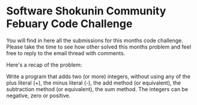 # Software Shokunin Community Febuary Code Challenge

You will find in here all the submissions for this months code challenge.  Please take the time to see how other solved this months problem and feel free to reply to the email thread with comments.

Here's a recap of the problem:

Write a program that adds two (or more) integers, without using any of the plus literal (+), the minus literal (-), the add method (or equivalent), the subtraction method (or equivalent), the sum method. The integers can be negative, zero or positive.
